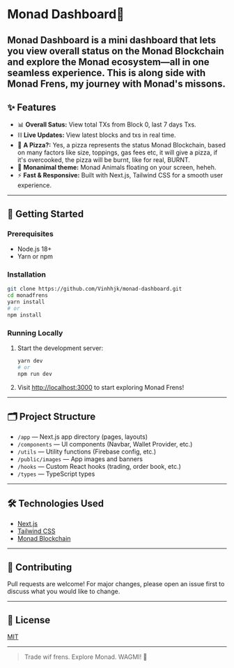 # Monad Dashboard🚀

**Monad Dashboard** is a mini dashboard that lets you view overall status on the Monad Blockchain and explore the Monad ecosystem—all in one seamless experience. This is along side with Monad Frens, my journey with Monad's missons.
---

## ✨ Features

- 📊 **Overall Satus:** View total TXs from Block 0, last 7 days Txs.
- ⛓️ **Live Updates:** View latest blocks and txs in real time.
- 🍕 **A Pizza?:** Yes, a pizza represents the status Monad Blockchain, based on many factors like size, toppings, gas fees etc, it will give a pizza, if it's overcooked, the pizza will be burnt, like for real, BURNT.
- 🦄 **Monanimal theme:** Monad Animals floating on your screen, heheh.
- ⚡ **Fast & Responsive:** Built with Next.js, Tailwind CSS for a smooth user experience.
---

## 🚀 Getting Started

### Prerequisites

- Node.js 18+
- Yarn or npm

### Installation

```bash
git clone https://github.com/Vinhhjk/monad-dashboard.git
cd monadfrens
yarn install
# or
npm install
```

### Running Locally

1. Start the development server:
    ```bash
    yarn dev
    # or
    npm run dev
    ```
2. Visit [http://localhost:3000](http://localhost:3000) to start exploring Monad Frens!

---

## 🗂️ Project Structure

- `/app` — Next.js app directory (pages, layouts)
- `/components` — UI components (Navbar, Wallet Provider, etc.)
- `/utils` — Utility functions (Firebase config, etc.)
- `/public/images` — App images and banners
- `/hooks` — Custom React hooks (trading, order book, etc.)
- `/types` — TypeScript types

---

## 🛠️ Technologies Used

- [Next.js](https://nextjs.org/)
- [Tailwind CSS](https://tailwindcss.com/)
- [Monad Blockchain](https://monad.xyz/)

---

## 🤝 Contributing

Pull requests are welcome! For major changes, please open an issue first to discuss what you would like to change.

---

## 📄 License

[MIT](LICENSE)

---

> Trade wif frens. Explore Monad. WAGMI! 🚀